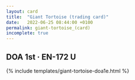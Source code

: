 ```yaml
---
layout: card
title:  "Giant Tortoise (trading card)"
date:   2022-06-25 08:44:00 +0100
permalink: giant-tortoise_(card)
incomplete: true
---
```


## DOA 1st &middot; EN-172 U

{% include templates/giant-tortoise-doa1e.html %}
